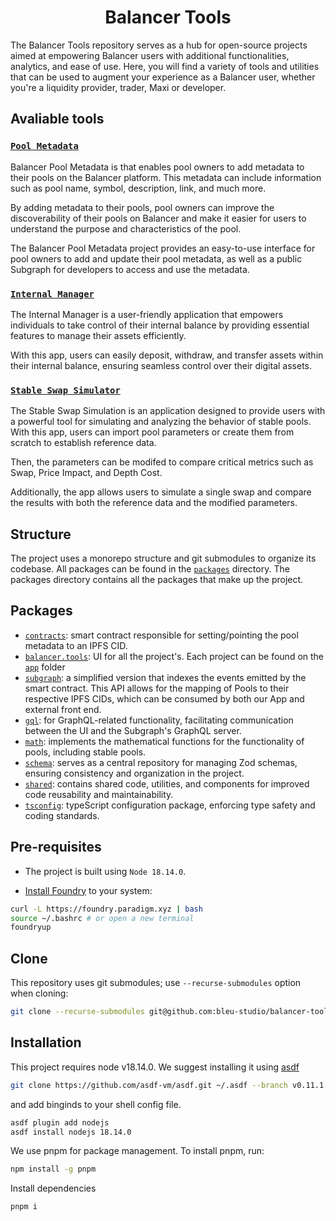 # <h1 align="center"> Balancer Tools </h1>

The Balancer Tools repository serves as a hub for open-source projects aimed at empowering Balancer users with additional functionalities, analytics, and ease of use. Here, you will find a variety of tools and utilities that can be used to augment your experience as a Balancer user, whether you're a liquidity provider, trader, Maxi or developer.

## Avaliable tools

### [`Pool Metadata`](./packages/balancer.tools/src/app/metadata/)

Balancer Pool Metadata is that enables pool owners to add metadata to their pools on the Balancer platform. This metadata can include information such as pool name, symbol, description, link, and much more.

By adding metadata to their pools, pool owners can improve the discoverability of their pools on Balancer and make it easier for users to understand the purpose and characteristics of the pool.

The Balancer Pool Metadata project provides an easy-to-use interface for pool owners to add and update their pool metadata, as well as a public Subgraph for developers to access and use the metadata.

### [`Internal Manager`](./packages/balancer.tools/src/app/internalmanager/)

The Internal Manager is a user-friendly application that empowers individuals to take control of their internal balance by providing essential features to manage their assets efficiently.

With this app, users can easily deposit, withdraw, and transfer assets within their internal balance, ensuring seamless control over their digital assets.

### [`Stable Swap Simulator`](./packages/balancer.tools/src/app/stableswapsimulator/)

The Stable Swap Simulation is an application designed to provide users with a powerful tool for simulating and analyzing the behavior of stable pools. With this app, users can import pool parameters or create them from scratch to establish reference data.

Then, the parameters can be modifed to compare critical metrics such as Swap, Price Impact, and Depth Cost.

Additionally, the app allows users to simulate a single swap and compare the results with both the reference data and the modified parameters.

## Structure

The project uses a monorepo structure and git submodules to organize its codebase. All packages can be found in the [`packages`](./packages) directory. The packages directory contains all the packages that make up the project.

## Packages

- [`contracts`](./packages/contracts): smart contract responsible for setting/pointing the pool metadata to an IPFS CID.
- [`balancer.tools`](./packages/balancer.tools): UI for all the project's. Each project can be found on the [`app`](./packages/balancer.tools/src/app) folder
- [`subgraph`](./packages/subgraph): a simplified version that indexes the events emitted by the smart contract. This API allows for the mapping of Pools to their respective IPFS CIDs, which can be consumed by both our App and external front end.
- [`gql`](./packages/gql): for GraphQL-related functionality, facilitating communication between the UI and the Subgraph's GraphQL server.
- [`math`](./packages/math): implements the mathematical functions for the functionality of pools, including stable pools.
- [`schema`](./packages/schema): serves as a central repository for managing Zod schemas, ensuring consistency and organization in the project.
- [`shared`](./packages/shared): contains shared code, utilities, and components for improved code reusability and maintainability.
- [`tsconfig`](./packages/tsconfig): typeScript configuration package, enforcing type safety and coding standards.

## Pre-requisites

- The project is built using `Node 18.14.0`.

- [Install Foundry](https://book.getfoundry.sh/getting-started/installation) to your system:

```bash
curl -L https://foundry.paradigm.xyz | bash
source ~/.bashrc # or open a new terminal
foundryup
```

## Clone

This repository uses git submodules; use `--recurse-submodules` option when cloning:

```bash
git clone --recurse-submodules git@github.com:bleu-studio/balancer-tools.git
```

## Installation

This project requires node v18.14.0. We suggest installing it using [asdf](https://asdf-vm.com/)

```bash
git clone https://github.com/asdf-vm/asdf.git ~/.asdf --branch v0.11.1
```

and add binginds to your shell config file.

```bash
asdf plugin add nodejs
asdf install nodejs 18.14.0
```

We use pnpm for package management. To install pnpm, run:

```bash
npm install -g pnpm
```

Install dependencies

```bash
pnpm i
```
